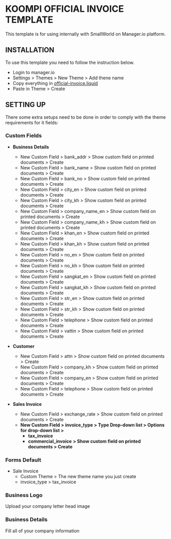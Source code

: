 # KOOMPI OFFICIAL INVOICE TEMPLATE

This template is for using internally with SmallWorld on Manager.io platform.

## INSTALLATION

To use this template you need to follow the instruction below.

- Login to manager.io
- Settings > Themes > New Theme > Add thene name
- Copy everything in [official-invoice.liquid](https://github.com/koompi/invoice-theme/blob/master/official-invoice.liquid)
- Paste in Theme > Create

## SETTING UP

There some extra setups need to be done in order to comply with the theme requirements for it fields:

### Custom Fields

- **Business Details**
  - New Custom Field > bank_addr > Show custom field on printed documents > Create
  - New Custom Field > bank_name > Show custom field on printed documents > Create
  - New Custom Field > bank_no > Show custom field on printed documents > Create
  - New Custom Field > city_en > Show custom field on printed documents > Create
  - New Custom Field > city_kh > Show custom field on printed documents > Create
  - New Custom Field > company_name_en > Show custom field on printed documents > Create
  - New Custom Field > company_name_kh > Show custom field on printed documents > Create
  - New Custom Field > khan_en > Show custom field on printed documents > Create
  - New Custom Field > khan_kh > Show custom field on printed documents > Create
  - New Custom Field > no_en > Show custom field on printed documents > Create
  - New Custom Field > no_kh > Show custom field on printed documents > Create
  - New Custom Field > sangkat_en > Show custom field on printed documents > Create
  - New Custom Field > sangkat_kh > Show custom field on printed documents > Create
  - New Custom Field > str_en > Show custom field on printed documents > Create
  - New Custom Field > str_kh > Show custom field on printed documents > Create
  - New Custom Field > telephone > Show custom field on printed documents > Create
  - New Custom Field > vattin > Show custom field on printed documents > Create

- **Customer**
  - New Custom Field > attn > Show custom field on printed documents > Create
  - New Custom Field > company_kh > Show custom field on printed documents > Create
  - New Custom Field > company_en > Show custom field on printed documents > Create
  - New Custom Field > telephone > Show custom field on printed documents > Create

- **Sales Invoice**
  - New Custom Field > exchange_rate > Show custom field on printed documents > Create
  - **New Custom Field > invoice_type > Type Drop-down list > Options for drop-down list >**
    - **tax_invoice**
    - **commercial_invoice**
    **> Show custom field on printed documents > Create**

### Forms Default

- Sale Invoice
  - Custom Theme > The new theme name you just create
  - invoice_type > tax_invoice

### Business Logo

Upload your company letter head image

### Business Details

Fill all of your company information
